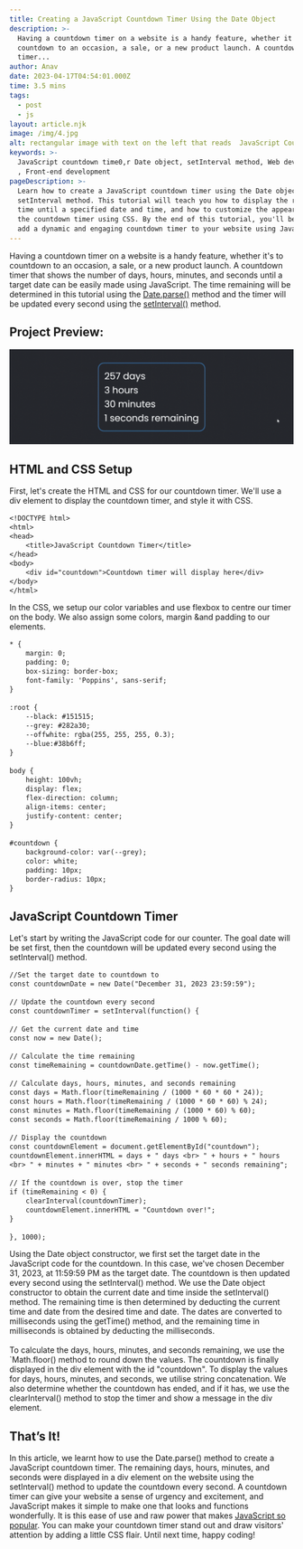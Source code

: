 ```yaml
---
title: Creating a JavaScript Countdown Timer Using the Date Object
description: >-
  Having a countdown timer on a website is a handy feature, whether it's to
  countdown to an occasion, a sale, or a new product launch. A countdown
  timer...
author: Anav
date: 2023-04-17T04:54:01.000Z
time: 3.5 mins
tags:
  - post
  - js
layout: article.njk
image: /img/4.jpg
alt: rectangular image with text on the left that reads  JavaScript Countdown Timer and an image of a simple  JavaScript Countdown Timer on the right 
keywords: >-
  JavaScript countdown time0,r Date object, setInterval method, Web development
  , Front-end development
pageDescription: >-
  Learn how to create a JavaScript countdown timer using the Date object and the
  setInterval method. This tutorial will teach you how to display the remaining
  time until a specified date and time, and how to customize the appearance of
  the countdown timer using CSS. By the end of this tutorial, you'll be able to
  add a dynamic and engaging countdown timer to your website using JavaScript.
---
```

Having a countdown timer on a website is a handy feature, whether it's to countdown to an occasion, a sale, or a new product launch. A countdown timer that shows the number of days, hours, minutes, and seconds until a target date can be easily made using JavaScript. The time remaining will be determined in this tutorial using the [Date.parse()](https://developer.mozilla.org/en-US/docs/Web/JavaScript/Reference/Global_Objects/Date/parse) method and the timer will be updated every second using the [setInterval()](https://developer.mozilla.org/en-US/docs/Web/API/setInterval) method.

## Project Preview: 

![js](/img/4.1.gif)

## HTML and CSS Setup

First, let's create the HTML and CSS for our countdown timer. We'll use a div element to display the countdown timer, and style it with CSS.

```
<!DOCTYPE html>
<html>
<head>
    <title>JavaScript Countdown Timer</title>
</head>
<body>
    <div id="countdown">Countdown timer will display here</div>
</body>
</html>
```

In the CSS, we setup our color variables and use flexbox to centre our timer on the body. We also assign some colors, margin &and padding to our elements.

```
* {
    margin: 0;
    padding: 0;
    box-sizing: border-box;
    font-family: 'Poppins', sans-serif;
}

:root {
    --black: #151515;   
    --grey: #282a30;
    --offwhite: rgba(255, 255, 255, 0.3);
    --blue:#38b6ff;
}

body {
    height: 100vh;
    display: flex;
    flex-direction: column;
    align-items: center;
    justify-content: center;
}

#countdown {
    background-color: var(--grey);
    color: white;
    padding: 10px;
    border-radius: 10px;
}
```

## JavaScript Countdown Timer

Let's start by writing the JavaScript code for our counter. The goal date will be set first, then the countdown will be updated every second using the setInterval() method.

```
//Set the target date to countdown to
const countdownDate = new Date("December 31, 2023 23:59:59");

// Update the countdown every second
const countdownTimer = setInterval(function() {

// Get the current date and time
const now = new Date();

// Calculate the time remaining
const timeRemaining = countdownDate.getTime() - now.getTime();

// Calculate days, hours, minutes, and seconds remaining
const days = Math.floor(timeRemaining / (1000 * 60 * 60 * 24));
const hours = Math.floor(timeRemaining / (1000 * 60 * 60) % 24);
const minutes = Math.floor(timeRemaining / (1000 * 60) % 60);
const seconds = Math.floor(timeRemaining / 1000 % 60);

// Display the countdown
const countdownElement = document.getElementById("countdown");
countdownElement.innerHTML = days + " days <br> " + hours + " hours <br> " + minutes + " minutes <br> " + seconds + " seconds remaining";

// If the countdown is over, stop the timer
if (timeRemaining < 0) {
    clearInterval(countdownTimer);
    countdownElement.innerHTML = "Countdown over!";
}

}, 1000);
```

Using the Date object constructor, we first set the target date in the JavaScript code for the countdown. In this case, we've chosen December 31, 2023, at 11:59:59 PM as the target date. The countdown is then updated every second using the setInterval() method. We use the Date object constructor to obtain the current date and time inside the setInterval() method. The remaining time is then determined by deducting the current time and date from the desired time and date. The dates are converted to milliseconds using the getTime() method, and the remaining time in milliseconds is obtained by deducting the milliseconds.\
\
To calculate the days, hours, minutes, and seconds remaining, we use the `Math.floor() method to round down the values. The countdown is finally displayed in the div element with the id "countdown". To display the values for days, hours, minutes, and seconds, we utilise string concatenation. We also determine whether the countdown has ended, and if it has, we use the clearInterval() method to stop the timer and show a message in the div element.

## That’s It!

In this article, we learnt how to use the Date.parse() method to create a JavaScript countdown timer. The remaining days, hours, minutes, and seconds were displayed in a div element on the website using the setInterval() method to update the countdown every second. A countdown timer can give your website a sense of urgency and excitement, and JavaScript makes it simple to make one that looks and functions wonderfully. It is this ease of use and raw power that makes [JavaScript so popular](https://code-hl.com/why-is-javascript-so-popular-and-benefits-learning-it). You can make your countdown timer stand out and draw visitors' attention by adding a little CSS flair. Until next time, happy coding!
